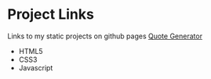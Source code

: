 # Project Links
Links to my static projects on github pages
[Quote Generator](https://cambodianjesuss.github.io/quote-generator/)
- HTML5
- CSS3
- Javascript
